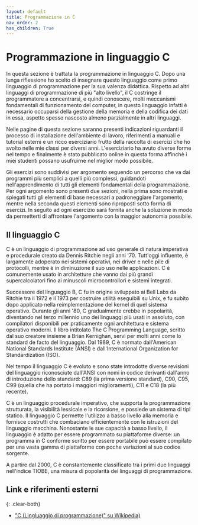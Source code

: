 ```yaml
---
layout: default
title: Programmazione in C
nav_order: 2
has_children: True
---
```


# Programmazione in linguaggio C

In questa sezione è trattata la programmazione in linguaggio C. Dopo una lunga riflessione ho scelto di insegnare questo linguaggio come primo linguaggio di programmazione per la sua valenza didattica. Rispetto ad altri linguaggi di programmazione di più "alto livello", il C costringe il programmatore a concentrarsi, e quindi conoscere, molti meccanismi fondamentali di funzionamento del computer, in questo linguaggio infatti è necessario occuparsi della gestione della memoria e della codifica dei dati in essa, aspetto spesso nascosto almeno parzialmente in altri linguaggi.

Nelle pagine di questa sezione saranno presenti indicazioni riguardanti il processo di installazione dell'ambiente di lavoro, riferimenti a manuali e tutorial esterni e un ricco eserciziario frutto della raccolta di esercizi che ho svolto nelle mie classi per diversi anni. L'eserciziario ha avuto diverse forme nel tempo e finalmente è stato pubblicato online in questa forma affinchè i miei studenti possano usufruirne nel miglior modo possibile.

Gli esercizi sono suddivisi per argomento seguendo un percorso che va dai programmi più semplici a quelli più complessi, guidandoti nell'apprendimento di tutti gli elementi fondamentali della programmazione. Per ogni argomento sono presenti due sezioni, nella prima sono mostrati e spiegati tutti gli elementi di base necessari a padroneggiare l'argomento, mentre nella seconda questi elementi sono riproposti sotto forma di esercizi. In seguito ad ogni esercizio sarà fornita anche la soluzione in modo da permetterti di affrontare l'argomento con la maggior autonomia possibile.

## Il linguaggio C
C è un linguaggio di programmazione ad uso generale di natura imperativa e procedurale creato da Dennis Ritchie negli anni '70. Tutt'oggi influente, è largamente adoperato nei sistemi operativi, nei driver e nelle pile di protocolli, mentre è in diminuzione il suo uso nelle applicazioni. C è comunemente usato in architetture che vanno dai più grandi supercalcolatori fino ai minuscoli microcontrollori e sistemi integrati.

Successore del linguaggio B, C fu in origine sviluppato ai Bell Labs da Ritchie tra il 1972 e il 1973 per costruire utilità eseguibili su Unix, e fu subito dopo applicato nella reimplementazione del kernel di quel sistema operativo. Durante gli anni '80, C gradualmente crebbe in popolarità, diventando nel terzo millennio uno dei linguaggi più usati in assoluto, con compilatori disponibili per praticamente ogni architettura e sistema operativo moderni. Il libro intitolato The C Programming Language, scritto dal suo creatore insieme a Brian Kernighan, servì per molti anni come lo standard de facto del linguaggio. Dal 1989, C è normato dall'American National Standards Institute (ANSI) e dall'International Organization for Standardization (ISO).

Nel tempo il linguaggio C è evoluto e sono state introdotte diverse revisioni del linguaggio riconosciute dall'ANSI con nomi in codice derivanti dall'anno di introduzione dello standard: C89 (la prima versione standard), C90, C95, C99 (quella che ha portato i maggiori miglioramenti), C11 e C18 (la più recente). 

C è un linguaggio procedurale imperativo, che supporta la programmazione strutturata, la visibilità lessicale e la ricorsione, e possiede un sistema di tipi statico. Il linguaggio C permette l'utilizzo a basso livello alla memoria e fornisce costrutti che combaciano efficientemente con le istruzioni del linguaggio macchina. Nonostante le sue capacità a basso livello, il linguaggio è adatto per essere programmato su piattaforme diverse: un programma in C conforme scritto per essere portabile può essere compilato per una vasta gamma di piattaforme con poche variazioni al suo codice sorgente.

A partire dal 2000, C è constantemente classificato tra i primi due linguaggi nell'indice TIOBE, una misura di popolarità dei linguaggi di programmazione.

## Link e riferimenti esterni
{: .clear-both}

- ["C (Lingluaggio di programmazione)" su Wikipedia)](https://it.wikipedia.org/wiki/C_(linguaggio_di_programmazione))
